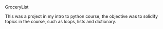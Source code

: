GroceryList

This was a project in my intro to python course, the objective was to solidify topics in the course, such as loops, lists and dictionary.
